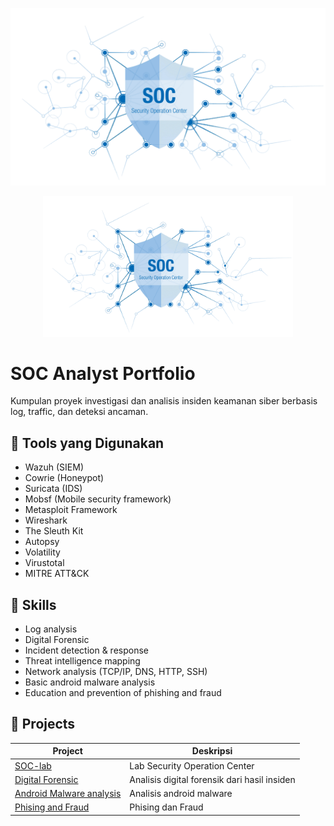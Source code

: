 ![Thubmnail](assets/soc.png)
<p align="center">
  <img src="assets/soc.png" width="400">
</p>

# SOC Analyst Portfolio

Kumpulan proyek investigasi dan analisis insiden keamanan siber berbasis log, traffic, dan deteksi ancaman.

## 🔧 Tools yang Digunakan
- Wazuh (SIEM)
- Cowrie (Honeypot)
- Suricata (IDS)
- Mobsf (Mobile security framework)
- Metasploit Framework
- Wireshark
- The Sleuth Kit
- Autopsy
- Volatility
- Virustotal
- MITRE ATT&CK

## 🧠 Skills
- Log analysis
- Digital Forensic
- Incident detection & response
- Threat intelligence mapping
- Network analysis (TCP/IP, DNS, HTTP, SSH)
- Basic android malware analysis 
- Education and prevention of phishing and fraud

## 📂 Projects
| Project | Deskripsi
|----------|------------|
| [SOC-lab](01-soc-lab) | Lab Security Operation Center
| [Digital Forensic](02-digital-forensic) | Analisis digital forensik dari hasil insiden
| [Android Malware analysis](03-android-malware-analysis) | Analisis android malware
| [Phising and Fraud](04-phising-and-fraud) | Phising dan Fraud
